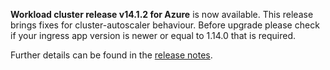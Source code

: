 **Workload cluster release v14.1.2 for Azure** is now available. This release brings fixes for cluster-autoscaler behaviour.
Before upgrade please check if your ingress app version is newer or equal to 1.14.0 that is required.

Further details can be found in the [release notes](https://docs.giantswarm.io/changes/workload-cluster-releases-azure/releases/azure-v14.1.1/).
